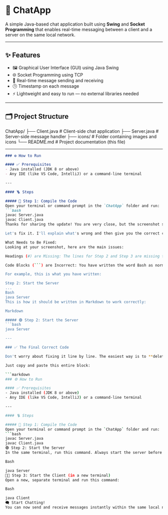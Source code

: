 # 💬 ChatApp

A simple Java-based chat application built using **Swing** and **Socket Programming** that enables real-time messaging between a client and a server on the same local network.

---

## ✨ Features
- 🖼️ Graphical User Interface (GUI) using Java Swing
- 🌐 Socket Programming using TCP
- 💬 Real-time message sending and receiving
- 🕒 Timestamp on each message
- ⚡ Lightweight and easy to run — no external libraries needed

---

## 🗂️ Project Structure
ChatApp/
├── Client.java       # Client-side chat application
├── Server.java       # Server-side message handler
├── icons/            # Folder containing images and icons
└── README.md         # Project documentation (this file)


---


```markdown
### ⚙️ How to Run

#### ✅ Prerequisites
- Java installed (JDK 8 or above)
- Any IDE (like VS Code, IntelliJ) or a command-line terminal

---

#### 🪜 Steps

##### 🔧 Step 1: Compile the Code
Open your terminal or command prompt in the `ChatApp` folder and run:
```bash
javac Server.java
javac Client.java
Thanks for sharing the update! You are very close, but the screenshot shows a few small but important syntax mistakes in the Markdown code. This is why it's not looking right.

Let's fix it. I'll explain what's wrong and then give you the correct code to paste.

What Needs to Be Fixed:
Looking at your screenshot, here are the main issues:

Headings (#) are Missing: The lines for Step 2 and Step 3 are missing the ##### symbols in front. Without them, they are just plain text instead of becoming headings.

Code Blocks (```) are Incorrect: You have written the word Bash as normal text. The word bash should come immediately after the three backticks (```) to tell Markdown it's a code block. You are also missing the closing three backticks (```) to end the code block.

For example, this is what you have written:

Step 2: Start the Server
...
Bash
java Server
This is how it should be written in Markdown to work correctly:

Markdown

##### 🟢 Step 2: Start the Server
```bash
java Server

---

### ✅ The Final Correct Code

Don't worry about fixing it line by line. The easiest way is to **delete everything from `### ⚙️ How to Run` downwards** in your file and **replace it with the correct code below.**

Just copy and paste this entire block:

```markdown
### ⚙️ How to Run

#### ✅ Prerequisites
- Java installed (JDK 8 or above)
- Any IDE (like VS Code, IntelliJ) or a command-line terminal

---

#### 🪜 Steps

##### 🔧 Step 1: Compile the Code
Open your terminal or command prompt in the `ChatApp` folder and run:
```bash
javac Server.java
javac Client.java
🟢 Step 2: Start the Server
In the same terminal, run this command. Always start the server before the client.

Bash

java Server
🧑‍💻 Step 3: Start the Client (in a new terminal)
Open a new, separate terminal and run this command:

Bash

java Client
🗨️ Start Chatting!
You can now send and receive messages instantly within the same local network.
